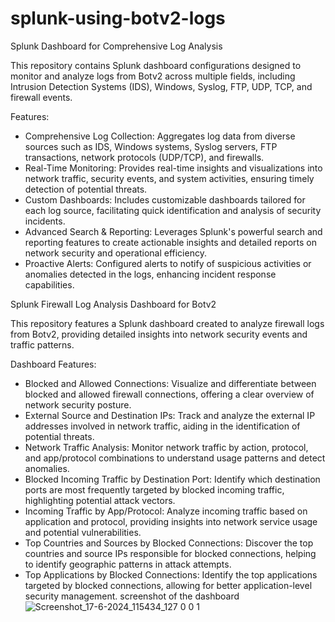 # splunk-using-botv2-logs
Splunk Dashboard for Comprehensive Log Analysis

This repository contains Splunk dashboard configurations designed to monitor and analyze logs from Botv2 across multiple fields, including Intrusion Detection Systems (IDS), Windows, Syslog, FTP, UDP, TCP, and firewall events.

Features:

* Comprehensive Log Collection: Aggregates log data from diverse sources such as IDS, Windows systems, Syslog servers, FTP transactions, network protocols (UDP/TCP), and firewalls.
* Real-Time Monitoring: Provides real-time insights and visualizations into network traffic, security events, and system activities, ensuring timely detection of potential threats.
* Custom Dashboards: Includes customizable dashboards tailored for each log source, facilitating quick identification and analysis of security incidents.
* Advanced Search & Reporting: Leverages Splunk's powerful search and reporting features to create actionable insights and detailed reports on network security and operational efficiency.
* Proactive Alerts: Configured alerts to notify of suspicious activities or anomalies detected in the logs, enhancing incident response capabilities.

Splunk Firewall Log Analysis Dashboard for Botv2

This repository features a Splunk dashboard created to analyze firewall logs from Botv2, providing detailed insights into network security events and traffic patterns.

Dashboard Features:

* Blocked and Allowed Connections: Visualize and differentiate between blocked and allowed firewall connections, offering a clear overview of network security posture.
* External Source and Destination IPs: Track and analyze the external IP addresses involved in network traffic, aiding in the identification of potential threats.
* Network Traffic Analysis: Monitor network traffic by action, protocol, and app/protocol combinations to understand usage patterns and detect anomalies.
* Blocked Incoming Traffic by Destination Port: Identify which destination ports are most frequently targeted by blocked incoming traffic, highlighting potential attack vectors.
* Incoming Traffic by App/Protocol: Analyze incoming traffic based on application and protocol, providing insights into network service usage and potential vulnerabilities.
* Top Countries and Sources by Blocked Connections: Discover the top countries and source IPs responsible for blocked connections, helping to identify geographic patterns in attack attempts.
* Top Applications by Blocked Connections: Identify the top applications targeted by blocked connections, allowing for better application-level security management.
  screenshot of the dashboard
![Screenshot_17-6-2024_115434_127 0 0 1](https://github.com/user-attachments/assets/51bfc8bf-2f81-4558-a36a-06d1c54df86c)
